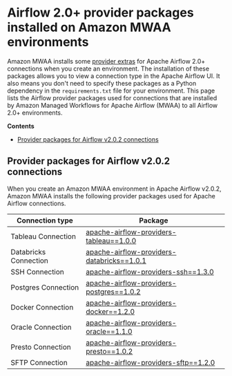 # Airflow 2\.0\+ provider packages installed on Amazon MWAA environments<a name="connections-packages"></a>

Amazon MWAA installs some [provider extras](http://airflow.apache.org/docs/apache-airflow/2.0.2/extra-packages-ref.html#providers-extras) for Apache Airflow 2\.0\+ connections when you create an environment\. The installation of these packages allows you to view a connection type in the Apache Airflow UI\. It also means you don't need to specify these packages as a Python dependency in the `requirements.txt` file for your environment\. This page lists the Airflow provider packages used for connections that are installed by Amazon Managed Workflows for Apache Airflow \(MWAA\) to all Airflow 2\.0\+ environments\.

**Contents**
+ [Provider packages for Airflow v2\.0\.2 connections](#connections-packages-table)

## Provider packages for Airflow v2\.0\.2 connections<a name="connections-packages-table"></a>

When you create an Amazon MWAA environment in Apache Airflow v2\.0\.2, Amazon MWAA installs the following provider packages used for Apache Airflow connections\.


| Connection type | Package | 
| --- | --- | 
|  Tableau Connection  |  [apache\-airflow\-providers\-tableau==1\.0\.0](https://airflow.apache.org/docs/apache-airflow-providers-tableau/stable/index.html)  | 
|  Databricks Connection  |  [apache\-airflow\-providers\-databricks==1\.0\.1](https://airflow.apache.org/docs/apache-airflow-providers-databricks/stable/index.html)  | 
|  SSH Connection  |  [apache\-airflow\-providers\-ssh==1\.3\.0](https://airflow.apache.org/docs/apache-airflow-providers-ssh/stable/index.html)  | 
|  Postgres Connection  |  [apache\-airflow\-providers\-postgres==1\.0\.2](https://airflow.apache.org/docs/apache-airflow-providers-postgres/stable/index.html)  | 
|  Docker Connection  |  [apache\-airflow\-providers\-docker==1\.2\.0](https://airflow.apache.org/docs/apache-airflow-providers-docker/stable/index.html)  | 
|  Oracle Connection  |  [apache\-airflow\-providers\-oracle==1\.1\.0](https://airflow.apache.org/docs/apache-airflow-providers-oracle/stable/index.html)  | 
|  Presto Connection  |  [apache\-airflow\-providers\-presto==1\.0\.2](https://airflow.apache.org/docs/apache-airflow-providers-presto/stable/index.html)  | 
|  SFTP Connection  |  [apache\-airflow\-providers\-sftp==1\.2\.0](https://airflow.apache.org/docs/apache-airflow-providers-sftp/stable/index.html)  | 